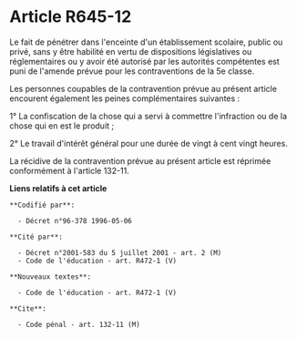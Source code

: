 # Article R645-12

Le fait de pénétrer dans l'enceinte d'un établissement scolaire, public ou privé, sans y être habilité en vertu de
dispositions législatives ou réglementaires ou y avoir été autorisé par les autorités compétentes est puni de l'amende prévue
pour les contraventions de la 5e classe.

Les personnes coupables de la contravention prévue au présent article encourent également les peines complémentaires
suivantes :

1° La confiscation de la chose qui a servi à commettre l'infraction ou de la chose qui en est le produit ;

2° Le travail d'intérêt général pour une durée de vingt à cent vingt heures.

La récidive de la contravention prévue au présent article est réprimée conformément à l'article 132-11.

**Liens relatifs à cet article**

	**Codifié par**:

	  - Décret n°96-378 1996-05-06

	**Cité par**:

	  - Décret n°2001-583 du 5 juillet 2001 - art. 2 (M)
	  - Code de l'éducation - art. R472-1 (V)

	**Nouveaux textes**:

	  - Code de l'éducation - art. R472-1 (V)

	**Cite**:

	  - Code pénal - art. 132-11 (M)
